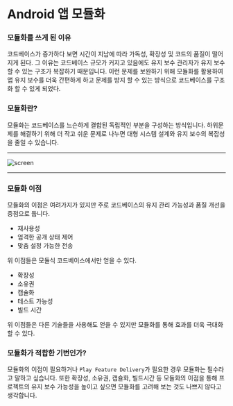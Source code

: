 # Android 앱 모듈화

### 모듈화를 쓰게 된 이유
코드베이스가 증가하다 보면 시간이 지남에 따라 가독성, 확장성 및 코드의 품질이 떨어지게 된다.
그 이유는 코드베이스 규모가 커지고 있음에도 유지 보수 관리자가 유지 보수 할 수 있는 
구조가 복잡하기 때문입니다. 이런 문제를 보완하기 위해 모듈화를 활용하여 앱 유지 보수를 더욱
간편하게 하고 문제를 방지 할 수 있는 방식으로 코드베이스를 구조화 할 수 있게 되었다.

### 모듈화란?
모듈화는 코드베이스를 느슨하게 결합된 독립적인 부분을 구성하는 방식입니다.
하위문제를 해결하기 위해 더 작고 쉬운 문제로 나누면 대형 시스템 설계와 유지 보수의 복잡성을
줄일 수 있습니다.

---

![screen](https://developer.android.com/static/topic/modularization/images/1_sample_dep_graph.png?hl=ko)

---

### 모듈화 이점
모듈화의 이점은 여려가지가 있지만 주로 코드베이스의 유지 관리 가능성과 품질 개선을 중점으로 둡니다.

- 재사용성
- 엄격한 공개 상태 제어
- 맞춤 설정 가능한 전송

위 이점들은 모듈식 코드베이스에서만 얻을 수 있다.

- 확장성
- 소유권
- 캡슐화
- 테스트 가능성
- 빌드 시간

위 이점들은 다른 기술들을 사용해도 얻을 수 있지만 모듈화를 통해 효과를 더욱 극대화 할 수 있다.

### 모듈화가 적합한 기번인가?
모듈화의 이점이 필요하거나 `Play Feature Delivery`가 필요한 경우 모듈화는 필수라고 말하고 싶습니다. 
또한 확장성, 소유권, 캡슐화, 빌드시간 등 모듈화의 이점을 통해 프로젝트의 유지 보수 가능성을 높이고 
싶으면 모듈화를 고려해 보는 것도 나쁘지 않다고 생각합니다.